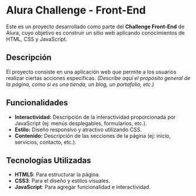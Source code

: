 # Alura Challenge - Front-End

Este es un proyecto desarrollado como parte del **Challenge Front-End** de Alura, cuyo objetivo es construir un sitio web aplicando conocimientos de HTML, CSS y JavaScript.

## Descripción

El proyecto consiste en una aplicación web que permite a los usuarios realizar ciertas acciones específicas. *(Describe aquí el propósito general de la página, como si es una tienda, un blog, un portafolio, etc.)*

## Funcionalidades

- **Interactividad:** Descripción de la interactividad proporcionada por JavaScript (ej: menús desplegables, formularios, etc.).
- **Estilo:** Diseño responsivo y atractivo utilizando CSS.
- **Contenido:** Descripción de las secciones de la página (ej: inicio, servicios, contacto, etc.).

## Tecnologías Utilizadas

- **HTML5**: Para estructurar la página.
- **CSS3**: Para el diseño y estilos visuales.
- **JavaScript**: Para agregar funcionalidad e interactividad.
